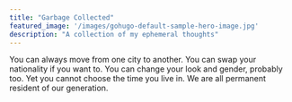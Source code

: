 ```yaml
---
title: "Garbage Collected"
featured_image: '/images/gohugo-default-sample-hero-image.jpg'
description: "A collection of my ephemeral thoughts"
---
```

You can always move from one city to another. You can swap your nationality if you want to. You can change your look and gender, probably too. Yet you cannot choose the time you live in. We are all permanent resident of our generation. 